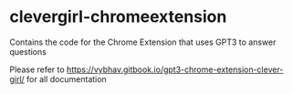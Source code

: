 # clevergirl-chromeextension
Contains the code for the Chrome Extension that uses GPT3 to answer questions

Please refer to https://vybhav.gitbook.io/gpt3-chrome-extension-clever-girl/ for all documentation
